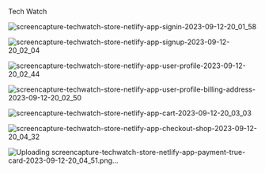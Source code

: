 Tech Watch

![screencapture-techwatch-store-netlify-app-signin-2023-09-12-20_01_58](https://github.com/Ericson-WebDeveloper/TechWatch/assets/60337201/c699fc5d-4620-454b-92e8-15dedd7acad4)

![screencapture-techwatch-store-netlify-app-signup-2023-09-12-20_02_04](https://github.com/Ericson-WebDeveloper/TechWatch/assets/60337201/161fb68a-841d-475b-8725-eec09a308fa0)

![screencapture-techwatch-store-netlify-app-user-profile-2023-09-12-20_02_44](https://github.com/Ericson-WebDeveloper/TechWatch/assets/60337201/03b4c192-191e-4d84-aae0-374453ca42a1)

![screencapture-techwatch-store-netlify-app-user-profile-billing-address-2023-09-12-20_02_50](https://github.com/Ericson-WebDeveloper/TechWatch/assets/60337201/7e493218-a6c8-4a3d-9900-5b8b9c95dba5)

![screencapture-techwatch-store-netlify-app-cart-2023-09-12-20_03_03](https://github.com/Ericson-WebDeveloper/TechWatch/assets/60337201/90d14eed-90aa-45f7-a5c0-44c3a942f1e5)

![screencapture-techwatch-store-netlify-app-checkout-shop-2023-09-12-20_04_32](https://github.com/Ericson-WebDeveloper/TechWatch/assets/60337201/236f7d07-f7dc-4b35-a004-2f0c97cb8410)

![Uploading screencapture-techwatch-store-netlify-app-payment-true-card-2023-09-12-20_04_51.png…]()
